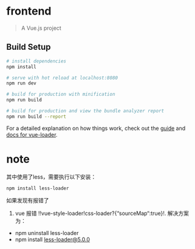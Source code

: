 # frontend

> A Vue.js project

## Build Setup

``` bash
# install dependencies
npm install

# serve with hot reload at localhost:8080
npm run dev

# build for production with minification
npm run build

# build for production and view the bundle analyzer report
npm run build --report
```

For a detailed explanation on how things work, check out the [guide](http://vuejs-templates.github.io/webpack/) and [docs for vue-loader](http://vuejs.github.io/vue-loader).

# note
其中使用了less，需要执行以下安装：
```angular2html
npm install less-loader
```
如果发现有报错了
1. vue 报错 !!vue-style-loader!css-loader?{“sourceMap“:true}!.
解决方案为：
 * npm uninstall less-loader
 * npm install less-loader@5.0.0

